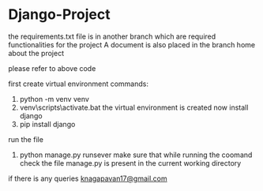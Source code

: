 ﻿# Django-Project

the requirements.txt file is in another branch which are required functionalities for the project
A document is also placed in the branch home about the project 

please refer to above code 

first create virtual environment
commands:
1. python -m venv venv
2. venv\scripts\activate.bat
 the virtual environment is created now install django
1. pip install django

run the file
1. python manage.py runsever
   make sure that while running the coomand check the file manage.py is present in the current working directory

if there is any queries 
knagapavan17@gmail.com
